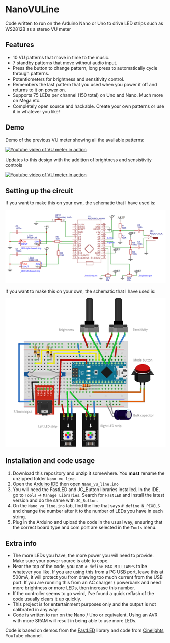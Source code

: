 # NanoVULine
Code written to run on the Arduino Nano or Uno to drive LED strips such as WS2812B as a stereo VU meter

## Features
- 10 VU patterns that move in time to the music.
- 7 standby patterns that move without audio input.
- Press the button to change pattern, long press to automatically cycle through patterns.
- Potentiometers for brightness and sensitivity control.
- Remembers the last pattern that you used when you power it off and returns to it on power on.
- Supports 75 LEDs per channel (150 total) on Uno and Nano. Much more on Mega etc.
- Completely open source and hackable. Create your own patterns or use it in whatever you like!

## Demo
Demo of the previous VU meter showing all the available patterns:

[![Youtube video of VU meter in action](http://img.youtube.com/vi/jhyUqx6inwI/0.jpg)](https://www.youtube.com/watch?v=jhyUqx6inwI)

Updates to this design with the addition of brightness and sensistivity controls

[![Youtube video of VU meter in action](http://img.youtube.com/vi/jhyUqx6inwI/0.jpg)](https://www.youtube.com/watch?v=jhyUqx6inwI)

## Setting up the circuit
If you want to make this on your own, the schematic that I have used is:

![Wiring schematic](Schematic/Schematic.png)

If you want to make this on your own, the schematic that I have used is:

![Breadboard view](Schematic/Breadboard2.png)

## Installation and code usage
1. Download this repository and unzip it somewhere. You **must** rename the unzipped folder `Nano_vu_line`.
2. Open the [Arduino IDE](https://www.arduino.cc/en/Main/Software) then open `Nano_vu_line.ino`
3. You will need the FastLED and JC_Button libraries installed. In the IDE, go to `Tools` -> `Manage Libraries`. Search for `FastLED` and install the latest version and do the same with `JC_Button`.
4. On the `Nano_vu_line.ino` tab, find the line that says `# define N_PIXELS` and change the number after it to the number of LEDs you have in each string.
6. Plug in the Arduino and upload the code in the usual way, ensuring that the correct board type and com port are selected in the `Tools` menu.

## Extra info
- The more LEDs you have, the more power you will need to provide. Make sure your power source is able to cope.
- Near the top of the code, you can `# define MAX_MILLIAMPS` to be whatever you like. If you are using this from a PC USB port, leave this at 500mA, it will protect you from drawing too much current from the USB port. If you are running this from an AC charger / powerbank and need more brightness or more LEDs, then increase this number.
- If the controller seems to go weird, I've found a quick reflash of the code usually clears it up quickly.
- This project is for entertainment purposes only and the output is not calibrated in any way.
- Code is written to run on the Nano / Uno or equivalent. Using an AVR with more SRAM will result in being able to use more LEDs.

Code is based on demos from the [FastLED](http://fastled.io/) library and code from [Cinelights](https://www.youtube.com/channel/UCOG6Bi2kvpDa1c8gHWZI5CQ) YouTube channel.
